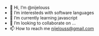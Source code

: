 - 👋 Hi, I’m @nijelouss
- 👀 I’m interesteds with software languages
- 🌱 I’m currently learning javascript
- 💞️ I’m looking to collaborate on ...
- 📫 How to reach me  nijelouss@gmail.com

<!---
nijelouss/nijelouss is a ✨ special ✨ repository because its `README.md` (this file) appears on your GitHub profile.
You can click the Preview link to take a look at your changes.
--->
